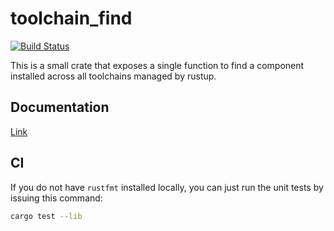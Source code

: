 # toolchain_find

[![Build Status](https://travis-ci.org/gsquire/toolchain_find.svg?branch=master)](https://travis-ci.org/gsquire/toolchain_find)

This is a small crate that exposes a single function to find a component installed across all
toolchains managed by rustup.

## Documentation
[Link](https://docs.rs/toolchain_find)

## CI
If you do not have `rustfmt` installed locally, you can just run the unit tests by issuing this command:

```sh
cargo test --lib
```
